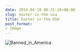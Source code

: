 ```yaml
---
date: 2014-04-18 00:31:16+00:00
slug: easter-in-the-usa
title: Easter in the USA
post_format:
- Image
---
```


![Banned_in_America](http://wordbitarchives.files.wordpress.com/2014/04/banned_in_america.jpg)
